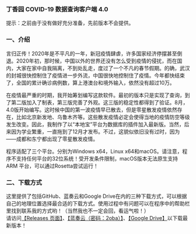 ### 丁香园 COVID-19 数据查询客户端 4.0
提示：之前由于没有做好充分准备，先前版本不会提供。

### 一、介绍
  言归正传！2020年是不平凡的一年，新冠疫情肆虐，许多国家经济停摆甚至倒退。2020年初，那时候，中国以外的世界还没有怎么受到疫情的侵扰，而在国内，大家在家中自我隔离，不到处乱走，度过了一个不凡的春节假期。的确，武汉的封城很快控制住了疫情进一步外流，中国很快地控制住了疫情。今年都快结束了，全国的累计确诊病例数，算上港澳台和境外输入，依然没有超过10万。  
  
  在疫情最严重的时期，我开始筹划编写这款软件。最初的版本只是实现了查询，到了第二版加入了制表，第三版完善了外观。这三版的稳定性都得到了验证。8月，4.0版开始编写。这时候中国的第一波疫情早已散去，但是零星散发疫情依然存在，比如北京新发地、乌鲁木齐等。这些散发疫情必定会使得当地的疫情防空等级发生改变。因此，我制作了以“本地宝”平台为数据库的插件加入最新版。当然，后来因为学业繁重，一直拖到了12月才发布。不过，这貌似依旧没有过时，因为——成都和东宁都出现了零星散发疫情。  
  
  程序适配了三个平台。分别为Windows x64，Linux x64和macOS。请注意，程序不支持任何平台的32位系统！受开发条件限制，macOS版本无法原生支持 ARM 平台，可以通过Rosetta尝试运行！
  
### 二、下载方式
  这里提供了包括GitHub、蓝奏云和Google Drive在内的三种下载方式，可以根据自己的地理位置选择最合适的下载方式。使用过程中有问题可以在程序中的帮助栏里找到联系我的方式哟！（当然我也不一定会回，看运气啦！）    
  请访问[【Releases 页面】](https://github.com/luoyanze07/dxy-covid/releases)、[【蓝奏云（密码：2oba）】](https://luoyanze07.lanzous.com/b0100xsng)、[【Google Drive】](https://drive.google.com/drive/folders/1tq-k73KKhfDJZI0iZEE7XADYX5Ca84Yx?usp=sharing)以下载最新版本！
